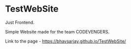 # TestWebSite
Just Frontend.

Simple Website made for the team CODEVENGERS.

Link to the page - https://bhavsarjay.github.io/TestWebSite/
